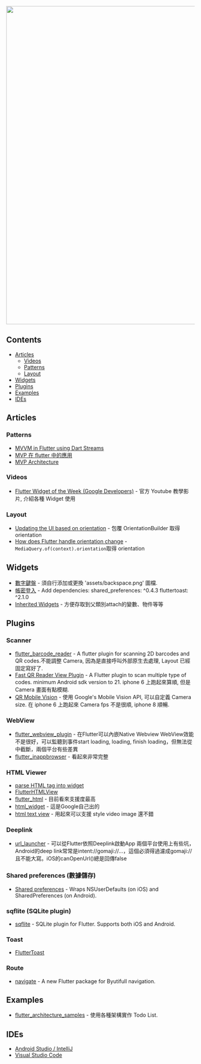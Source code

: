 [<img src="https://cdn-images-1.medium.com/max/1600/0*MXYivtrvfMI2nZXU." align="center" width="850">](http://flutter.io)


## Contents

- [Articles](#articles)
  - [Videos](#videos)
  - [Patterns](#patterns)
  - [Layout](#layout)
- [Widgets](#widgets)
- [Plugins](#plugins)
- [Examples](#examples)
- [IDEs](#ides)

## Articles

### Patterns

- [MVVM in Flutter using Dart Streams](https://quickbirdstudios.com/blog/mvvm-in-flutter/)
- [MVP 在 flutter 中的應用](https://www.jianshu.com/p/7b2d83f8109f)
- [MVP Architecture](https://medium.com/@develodroid/flutter-iv-mvp-architecture-e4a979d9f47e)

### Videos

- [Flutter Widget of the Week (Google Developers)](https://www.youtube.com/watch?v=lkF0TQJO0bA&list=PLOU2XLYxmsIL0pH0zWe_ZOHgGhZ7UasUE) - 官方 Youtube 教學影片, 介紹各種 Widget 使用

### Layout
   - [Updating the UI based on orientation](https://flutter.io/docs/cookbook/design/orientation) - 包覆 OrientationBuilder 取得orientation
  - [How does Flutter handle orientation change](https://stackoverflow.com/questions/49663494/how-does-flutter-handle-orientation-change) - ``MediaQuery.of(context).orientation``取得 orientation
  
## Widgets
  - [數字鍵盤](https://gist.github.com/WarrenLin/c5ef2e73ef5265505e427926aaa4e8bc#file-widget_abacus-dart) - 須自行添加或更換 'assets/backspace.png' 圖檔.
  - [帳密登入](https://gist.github.com/WarrenLin/785a98fdad3b15a9567b0df0d00a63ee) - Add dependencies: shared_preferences: ^0.4.3 fluttertoast: ^2.1.0
  - [Inherited Widgets](https://www.youtube.com/watch?v=Zbm3hjPjQMk) - 方便存取到父類別attach的變數、物件等等

## Plugins

### Scanner
- [flutter_barcode_reader](https://github.com/apptreesoftware/flutter_barcode_reader) - 
A flutter plugin for scanning 2D barcodes and QR codes.不能調整 Camera, 因為是直接呼叫外部原生去處理, Layout 已經固定寫好了.
- [Fast QR Reader View Plugin](https://github.com/facundomedica/fast_qr_reader_view) - A Flutter plugin to scan multiple type of codes. minimum Android sdk version to 21. iphone 6 上跑起來算順, 但是 Camera 畫面有點模糊.
- [QR Mobile Vision](https://github.com/rmtmckenzie/flutter_qr_mobile_vision/) - 使用 Google's Mobile Vision API, 可以自定義 Camera size. 在 iphone 6 上跑起來 Camera fps 不是很順, iphone 8 順暢.

### WebView
- [flutter_webview_plugin](https://github.com/fluttercommunity/flutter_webview_plugin) - 在Flutter可以內嵌Native Webview
WebView效能不是很好，可以監聽到事件start loading, loading, finish loading，但無法從中截斷，兩個平台有些差異
- [flutter_inappbrowser](https://github.com/pichillilorenzo/flutter_inappbrowser) - 看起來非常完整

### HTML Viewer
- [parse HTML tag into widget](https://gist.github.com/Katarn/da6c45795247c4e882e337317a1050bd)
- [FlutterHTMLView](https://proandroiddev.com/flutter-render-html-2a51f73f9db)
- [flutter_html](https://github.com/Sub6Resources/flutter_html) - 目前看來支援度最高
- [html_widget](https://github.com/google/flutter.widgets/tree/master/lib/src/html_widget) - 這是Google自己出的
- [html text view](https://pub.dartlang.org/packages/flutter_html_textview) - 用起來可以支援 style video image 還不錯

### Deeplink
- [url_launcher](https://github.com/flutter/plugins/tree/master/packages/url_launcher) - 可以從Flutter依照Deeplink啟動App
兩個平台使用上有些坑，Android的deep link常常是intent://gomaji://...，這個必須得過濾成gomaji://且不能大寫。iOS的canOpenUrl()總是回傳false

### Shared preferences (數據儲存)
- [Shared preferences](https://github.com/flutter/plugins/tree/master/packages/shared_preferences) - Wraps NSUserDefaults (on iOS) and SharedPreferences (on Android).

### sqflite (SQLite plugin)
- [sqflite](https://github.com/tekartik/sqflite) - SQLite plugin for Flutter. Supports both iOS and Android.

### Toast
- [FlutterToast](https://github.com/PonnamKarthik/FlutterToast)

### Route
- [navigate](https://github.com/ravipatel147/navigate) - A new Flutter package for Byutifull navigation.

## Examples
- [flutter_architecture_samples](https://github.com/brianegan/flutter_architecture_samples) - 使用各種架構實作 Todo List.

## IDEs
- [Android Studio / IntelliJ](https://flutter.io/docs/development/tools/ide/android-studio)
- [Visual Studio Code](https://flutter.io/docs/development/tools/ide/vs-code)

